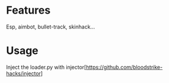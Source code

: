 # Features
Esp, aimbot, bullet-track, skinhack...

# Usage
Inject the loader.py with injector[https://github.com/bloodstrike-hacks/injector]
